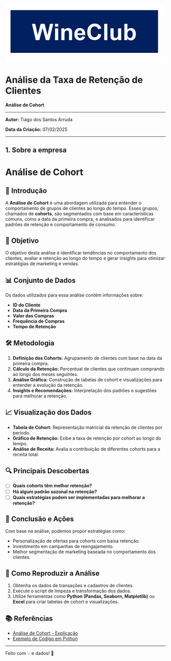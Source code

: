
<img src="Imagens2/logo.png" alt="Tabelas" width="500"/>


# **Análise da Taxa de Retenção de Clientes**

**Análise de Cohort**
_____________________________________________________________________________________________________________________________________________________________________________

**Autor:** Tiago dos Santos Arruda

**Data da Criação:** 07/02/2025
_____________________________________________________________________________________________________________________________________________________________________________

## **1. Sobre a empresa**



# Análise de Cohort

## 📌 Introdução
A **Análise de Cohort** é uma abordagem utilizada para entender o comportamento de grupos de clientes ao longo do tempo. Esses grupos, chamados de **cohorts**, são segmentados com base em características comuns, como a data da primeira compra, e analisados para identificar padrões de retenção e comportamento de consumo.

## 🎯 Objetivo
O objetivo desta análise é identificar tendências no comportamento dos clientes, avaliar a retenção ao longo do tempo e gerar insights para otimizar estratégias de marketing e vendas.

## 📊 Conjunto de Dados
Os dados utilizados para essa análise contêm informações sobre:
- **ID do Cliente**
- **Data da Primeira Compra**
- **Valor das Compras**
- **Frequência de Compras**
- **Tempo de Retenção**

## 🛠 Metodologia
1. **Definição dos Cohorts:** Agrupamento de clientes com base na data da primeira compra.
2. **Cálculo da Retenção:** Percentual de clientes que continuam comprando ao longo dos meses seguintes.
3. **Análise Gráfica:** Construção de tabelas de cohort e visualizações para entender a evolução da retenção.
4. **Insights e Recomendações:** Interpretação dos padrões e sugestões para melhorar a retenção.

## 📈 Visualização dos Dados
- **Tabela de Cohort:** Representação matricial da retenção de clientes por período.
- **Gráfico de Retenção:** Exibe a taxa de retenção por cohort ao longo do tempo.
- **Análise de Receita:** Avalia a contribuição de diferentes cohorts para a receita total.

## 🔍 Principais Descobertas
- [ ] **Quais cohorts têm melhor retenção?**
- [ ] **Há algum padrão sazonal na retenção?**
- [ ] **Quais estratégias podem ser implementadas para melhorar a retenção?**

## 🚀 Conclusão e Ações
Com base na análise, podemos propor estratégias como:
- Personalização de ofertas para cohorts com baixa retenção.
- Investimento em campanhas de reengajamento.
- Melhor segmentação de marketing baseada no comportamento dos clientes.

## 📌 Como Reproduzir a Análise
1. Obtenha os dados de transações e cadastros de clientes.
2. Execute o script de limpeza e transformação dos dados.
3. Utilize ferramentas como **Python (Pandas, Seaborn, Matplotlib)** ou **Excel** para criar tabelas de cohort e visualizações.

## 📚 Referências
- [Análise de Cohort - Explicação](https://en.wikipedia.org/wiki/Cohort_analysis)
- [Exemplo de Código em Python](https://github.com/seu-repositorio)

---
Feito com 💡 e dados! 🚀

